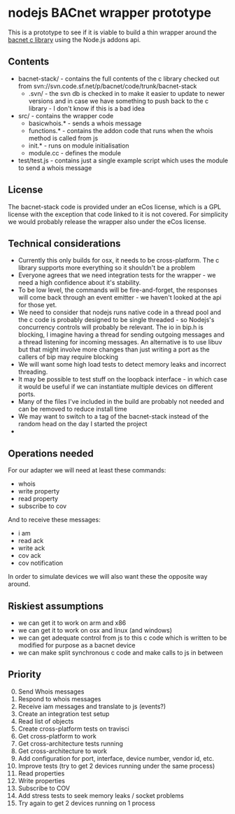 # nodejs BACnet wrapper prototype

This is a prototype to see if it is viable to build a thin wrapper around the 
[bacnet c library](http://bacnet.sourceforge.net/) using the Node.js addons api.
 
## Contents

- bacnet-stack/ - contains the full contents of the c library checked out from svn://svn.code.sf.net/p/bacnet/code/trunk/bacnet-stack
  - .svn/ - the svn db is checked in to make it easier to update to newer versions and in case we have something to push back to the c library - I don't know if this is a bad idea
- src/ - contains the wrapper code
  - basicwhois.* - sends a whois message
  - functions.* - contains the addon code that runs when the whois method is called from js
  - init.* - runs on module initialisation
  - module.cc - defines the module
- test/test.js - contains just a single example script which uses the module to send a whois message

## License

The bacnet-stack code is provided under an eCos license, which is a GPL license with the exception that code linked to 
it is not covered. For simplicity we would probably release the wrapper also under the eCos license.
 
## Technical considerations

- Currently this only builds for osx, it needs to be cross-platform. The c library supports more everything so it shouldn't be a problem
- Everyone agrees that we need integration tests for the wrapper - we need a high confidence about it's stability.
- To be low level, the commands will be fire-and-forget, the responses will come back through an event emitter - we 
  haven't looked at the api for those yet.
- We need to consider that nodejs runs native code in a thread pool and the c code is probably designed to be single 
  threaded - so Nodejs's concurrency controls will probably be relevant. The io in bip.h is blocking, I imagine having a 
  thread for sending outgoing messages and a thread listening for incoming messages. An alternative is to use libuv but
  that might involve more changes than just writing a port as the callers of bip may require blocking
- We will want some high load tests to detect memory leaks and incorrect threading.
- It may be possible to test stuff on the loopback interface - in which case it would be useful if we can instantiate
  multiple devices on different ports.
- Many of the files I've included in the build are probably not needed and can be removed to reduce install time
- We may want to switch to a tag of the bacnet-stack instead of the random head on the day I started the project
- 

## Operations needed

For our adapter we will need at least these commands:

- whois
- write property
- read property
- subscribe to cov

And to receive these messages:

- i am
- read ack
- write ack
- cov ack
- cov notification

In order to simulate devices we will also want these the opposite way around.

## Riskiest assumptions

- we can get it to work on arm and x86
- we can get it to work on osx and linux (and windows)
- we can get adequate control from js to this c code which is written to be modified for purpose as a bacnet device
- we can make split synchronous c code and make calls to js in between

## Priority

0. Send Whois messages
1. Respond to whois messages
2. Receive iam messages and translate to js (events?)
3. Create an integration test setup
9. Read list of objects
3. Create cross-platform tests on travisci
4. Get cross-platform to work
5. Get cross-architecture tests running
6. Get cross-architecture to work
7. Add configuration for port, interface, device number, vendor id, etc.
8. Improve tests (try to get 2 devices running under the same process)
10. Read properties
11. Write properties
12. Subscribe to COV
13. Add stress tests to seek memory leaks / socket problems
14. Try again to get 2 devices running on 1 process 
